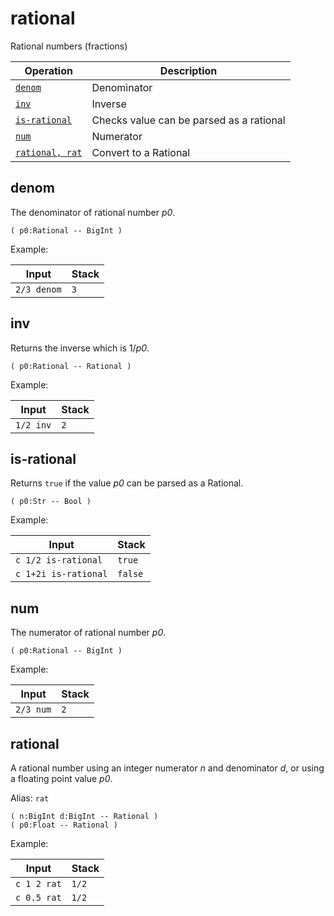<!-- Document generated by "gen-doc"; DO NOT EDIT -->
# rational

Rational numbers (fractions)

| Operation              | Description
|------------------------|---------------
| [`denom`](#denom)      | Denominator
| [`inv`](#inv)          | Inverse
| [`is-rational`](#is-rational) | Checks value can be parsed as a rational
| [`num`](#num)          | Numerator
| [`rational, rat`](#rational) | Convert to a Rational


## denom

The denominator of rational number *p0*.

	( p0:Rational -- BigInt )

Example:

<!-- test: denom -->

| Input       | Stack
|-------------|---------------
| `2/3 denom` | `3`

## inv

Returns the inverse which is 1/*p0*.

	( p0:Rational -- Rational )

Example:

<!-- test: inv -->

| Input     | Stack
|-----------|---------------
| `1/2 inv` | `2`

## is-rational

Returns `true` if the value *p0* can be parsed as a Rational.

	( p0:Str -- Bool )

Example:

<!-- test: is-rational -->

| Input                | Stack
|----------------------|---------------
| `c 1/2 is-rational ` | `true`
| `c 1+2i is-rational` | `false`

## num

The numerator of rational number *p0*.

	( p0:Rational -- BigInt )

Example:

<!-- test: num -->

| Input     | Stack
|-----------|---------------
| `2/3 num` | `2`

## rational

A rational number using an integer numerator *n* and denominator *d*,
or using a floating point value *p0*.

Alias: `rat`

	( n:BigInt d:BigInt -- Rational )
	( p0:Float -- Rational )

Example:

<!-- test: rational -->

| Input       | Stack
|-------------|---------------
| `c 1 2 rat` | `1/2`
| `c 0.5 rat` | `1/2`

